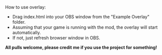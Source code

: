 How to use overlay:
- Drag index.html into your OBS window from the "Example Overlay" folder.
- Assuming that your game is running with the mod, the overlay will start automatically.
- If not, just refresh browser window in OBS.

**All pulls welcome, please credit me if you use the project for something!**
